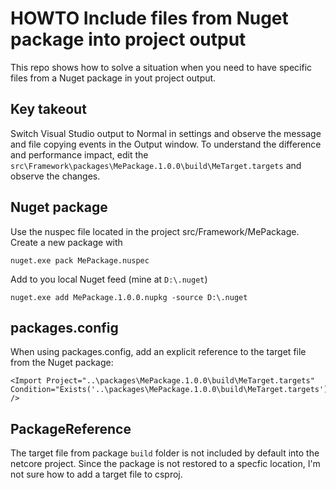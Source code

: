 # HOWTO Include files from Nuget package into project output

This repo shows how to solve a situation when you need to have specific files from a Nuget package in yout project output.

## Key takeout

Switch Visual Studio output to Normal in settings and observe the message and file copying events in the Output window.
To understand the difference and performance impact, edit the ```src\Framework\packages\MePackage.1.0.0\build\MeTarget.targets``` and observe the changes.

## Nuget package

Use the nuspec file located in the project src/Framework/MePackage.
Create a new package with

    nuget.exe pack MePackage.nuspec

Add to you local Nuget feed (mine at ```D:\.nuget```)

    nuget.exe add MePackage.1.0.0.nupkg -source D:\.nuget

## packages.config

When using packages.config, add an explicit reference to the target file from the Nuget package:

    <Import Project="..\packages\MePackage.1.0.0\build\MeTarget.targets" Condition="Exists('..\packages\MePackage.1.0.0\build\MeTarget.targets')" />

## PackageReference

The target file from package ```build``` folder is not included by default into the netcore project.
Since the package is not restored to a specfic location, I'm not sure how to add a target file to csproj.

